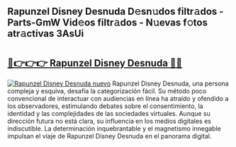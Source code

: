 ## Rapunzel Disney Desnuda D𝚎sn𝚞dos filtr𝚊dos - Parts-GmW Vid𝚎os filtr𝚊dos - N𝚞evas f𝚘tos atr𝚊ctivas 3AsUi

# <h2><a href="http://mb7ztqt.tromn.icu/?c=Rapunzel+Disney+Desnuda">🔗👉👉👉 Rapunzel Disney Desnuda 🔗🔗</a></h2>

[![Rapunzel Disney Desnuda nuevo](https://i.imgur.com/pEAQMta.gif)](http://mb7ztqt.tromn.icu/?c=Rapunzel+Disney+Desnuda)
Rapunzel Disney Desnuda, una persona compleja y esquiva, desafía la categorización fácil. Su método poco convencional de interactuar con audiencias en línea ha atraído y ofendido a los observadores, estimulando debates sobre el consentimiento, la identidad y las complejidades de las sociedades virtuales. Aunque su dirección futura no está clara, su influencia en los medios digitales es indiscutible. La determinación inquebrantable y el magnetismo innegable impulsan el viaje de Rapunzel Disney Desnuda en el panorama digital.
